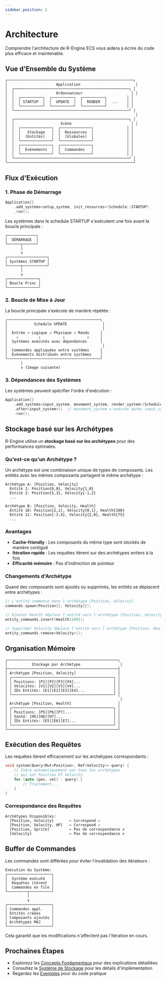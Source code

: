 ```yaml
---
sidebar_position: 2
---
```


# Architecture

Comprendre l'architecture de R-Engine ECS vous aidera à écrire du code plus efficace et maintenable.

## Vue d'Ensemble du Système

```
┌─────────────────────────────────────────────────────────┐
│                      Application                         │
│  ┌────────────────────────────────────────────────────┐ │
│  │                   Ordonnanceur                      │ │
│  │  ┌──────────┐  ┌──────────┐  ┌──────────┐         │ │
│  │  │ STARTUP  │  │  UPDATE  │  │  RENDER  │  ...    │ │
│  │  └──────────┘  └──────────┘  └──────────┘         │ │
│  └────────────────────────────────────────────────────┘ │
│                                                          │
│  ┌────────────────────────────────────────────────────┐ │
│  │                     Scène                           │ │
│  │  ┌──────────────┐  ┌──────────────┐               │ │
│  │  │   Stockage   │  │  Ressources  │               │ │
│  │  │  (Entités)   │  │  (Globales)  │               │ │
│  │  └──────────────┘  └──────────────┘               │ │
│  │  ┌──────────────┐  ┌──────────────┐               │ │
│  │  │  Événements  │  │  Commandes   │               │ │
│  │  └──────────────┘  └──────────────┘               │ │
│  └────────────────────────────────────────────────────┘ │
└─────────────────────────────────────────────────────────┘
```

## Flux d'Exécution

### 1. Phase de Démarrage

```cpp
Application{}
    .add_systems<setup_system, init_resources>(Schedule::STARTUP)
    .run();
```

Les systèmes dans le schedule STARTUP s'exécutent une fois avant la boucle principale :

```
┌─────────────┐
│  DÉMARRAGE  │
└──────┬──────┘
       │
       v
┌──────────────────┐
│ Systèmes STARTUP │
└──────┬───────────┘
       │
       v
┌──────────────┐
│ Boucle Princ │
└──────────────┘
```

### 2. Boucle de Mise à Jour

La boucle principale s'exécute de manière répétée :

```
┌──────────────────────────────────────────┐
│            Schedule UPDATE                │
│                                           │
│  Entrée → Logique → Physique → Rendu     │
│    ↓         ↓          ↓          ↓     │
│  Systèmes exécutés avec dépendances      │
│                                           │
│  Commandes appliquées entre systèmes     │
│  Événements distribués entre systèmes    │
└──────────────────────────────────────────┘
       │
       v (Image suivante)
```

### 3. Dépendances des Systèmes

Les systèmes peuvent spécifier l'ordre d'exécution :

```cpp
Application{}
    .add_systems<input_system, movement_system, render_system>(Schedule::UPDATE)
    .after<input_system>()  // movement_system s'exécute après input_system
    .run();
```

## Stockage basé sur les Archétypes

R-Engine utilise un **stockage basé sur les archétypes** pour des performances optimales.

### Qu'est-ce qu'un Archétype ?

Un archétype est une combinaison unique de types de composants. Les entités avec les mêmes composants partagent le même archétype :

```
Archétype A: [Position, Velocity]
  Entité 1: Position{0,0}, Velocity{1,0}
  Entité 2: Position{5,3}, Velocity{-1,2}
  ...

Archétype B: [Position, Velocity, Health]
  Entité 10: Position{2,1}, Velocity{0,1}, Health{100}
  Entité 11: Position{-3,4}, Velocity{2,0}, Health{75}
  ...
```

### Avantages

- **Cache-friendly** : Les composants du même type sont stockés de manière contiguë
- **Itération rapide** : Les requêtes itèrent sur des archétypes entiers à la fois
- **Efficacité mémoire** : Pas d'indirection de pointeur

### Changements d'Archétype

Quand des composants sont ajoutés ou supprimés, les entités se déplacent entre archétypes :

```cpp
// L'entité commence dans l'archétype [Position, Velocity]
commands.spawn(Position{}, Velocity{});

// Ajouter Health déplace l'entité vers l'archétype [Position, Velocity, Health]
entity_commands.insert(Health{100});

// Supprimer Velocity déplace l'entité vers l'archétype [Position, Health]
entity_commands.remove<Velocity>();
```

## Organisation Mémoire

```
┌──────────────────────────────────────────────────┐
│           Stockage par Archétype                  │
├──────────────────────────────────────────────────┤
│ Archétype [Position, Velocity]                   │
│ ┌──────────────────────────────────────────────┐ │
│ │ Positions: [P1][P2][P3][P4]...               │ │
│ │ Velocités: [V1][V2][V3][V4]...               │ │
│ │ IDs Entités: [E1][E2][E3][E4]...             │ │
│ └──────────────────────────────────────────────┘ │
│                                                   │
│ Archétype [Position, Health]                     │
│ ┌──────────────────────────────────────────────┐ │
│ │ Positions: [P5][P6][P7]...                   │ │
│ │ Santé: [H5][H6][H7]...                       │ │
│ │ IDs Entités: [E5][E6][E7]...                 │ │
│ └──────────────────────────────────────────────┘ │
└──────────────────────────────────────────────────┘
```

## Exécution des Requêtes

Les requêtes itèrent efficacement sur les archétypes correspondants :

```cpp
void system(Query<Mut<Position>, Ref<Velocity>> query) {
    // Itère automatiquement sur tous les archétypes
    // qui ont Position ET Velocity
    for (auto [pos, vel] : query) {
        // Traitement...
    }
}
```

### Correspondance des Requêtes

```
Archétypes Disponibles:
  [Position, Velocity]       ← Correspond ✓
  [Position, Velocity, HP]   ← Correspond ✓
  [Position, Sprite]         ← Pas de correspondance ✗
  [Velocity]                 ← Pas de correspondance ✗
```

## Buffer de Commandes

Les commandes sont différées pour éviter l'invalidation des itérateurs :

```
Exécution du Système:
┌────────────────────┐
│  Système exécuté   │
│  Requêtes itèrent  │
│  Commandes en file │
└─────────┬──────────┘
          │
          v
┌────────────────────┐
│ Commandes appl.    │
│ Entités créées     │
│ Composants ajoutés │
│ Archétypes MAJ     │
└────────────────────┘
```

Cela garantit que les modifications n'affectent pas l'itération en cours.

## Prochaines Étapes

- Explorezz les [Concepts Fondamentaux](./core-concepts/index.md) pour des explications détaillées
- Consultez le [Système de Stockage](./storage.md) pour les détails d'implémentation
- Regardez les [Exemples](./examples/index.md) pour du code pratique
